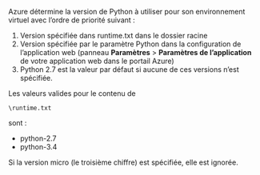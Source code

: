 Azure détermine la version de Python à utiliser pour son environnement virtuel avec l’ordre de priorité suivant :

1. Version spécifiée dans runtime.txt dans le dossier racine
1. Version spécifiée par le paramètre Python dans la configuration de l’application web (panneau **Paramètres** > **Paramètres de l’application** de votre application web dans le portail Azure)
1. Python 2.7 est la valeur par défaut si aucune de ces versions n’est spécifiée.

Les valeurs valides pour le contenu de

    \runtime.txt

sont :

- python-2.7
- python-3.4

Si la version micro (le troisième chiffre) est spécifiée, elle est ignorée.

<!---HONumber=62-->